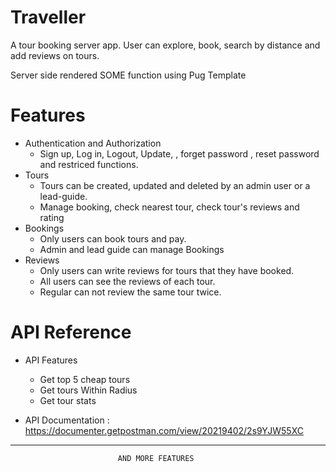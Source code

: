 
# Traveller

A tour booking server app. User can explore, book, search by distance and add
reviews on tours. 

Server side rendered SOME function using Pug Template




# Features
- Authentication and Authorization 
    - Sign up, Log in, Logout, Update, , forget password , reset password and restriced functions.
- Tours
    - Tours can be created, updated and deleted by an admin user or a lead-guide.
    - Manage booking, check nearest tour, check tour's reviews and rating
- Bookings
    - Only users can book tours and pay.
    - Admin and lead guide can manage Bookings
- Reviews
    - Only users can write reviews for tours that they have booked.
    - All users can see the reviews of each tour.
    - Regular can not review the same tour twice.
# API Reference
- API Features
    - Get top 5 cheap tours
    - Get tours Within Radius
    - Get tour stats

- API Documentation : https://documenter.getpostman.com/view/20219402/2s9YJW55XC
--------


                            AND MORE FEATURES

